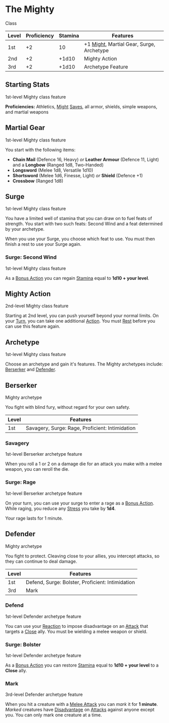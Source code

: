 # The Mighty

Class

| Level | Proficiency | Stamina | Features  |
| ----  | ----------- | ------- | - |
| 1st   | +2          | 10      | +1 [Might](../../pages/characters/attributes.md#might), Martial Gear, Surge, Archetype |
| 2nd   | +2          | +1d10   | Mighty Action |
| 3rd   | +2          | +1d10   | Archetype Feature |

## Starting Stats

1st-level Mighty class feature

**Proficiencies:** Athletics, [Might](../../pages/characters/attributes.md#might) [Saves](../../pages/rules/rolling/saves.md), all armor, shields, simple weapons, and martial weapons

## Martial Gear

1st-level Mighty class feature

You start with the following items:

 * **Chain Mail** (Defence 16, Heavy) *or* **Leather Armour** (Defence 11, Light) and a **Longbow** (Ranged 1d8, Two-Handed)
 * **Longsword** (Melee 1d8, Versatile 1d10)
 * **Shortsword** (Melee 1d6, Finesse, Light) *or* **Shield** (Defence +1)
 * **Crossbow** (Ranged 1d8)

## Surge

1st-level Mighty class feature

You have a limited well of stamina that you can draw on to fuel feats of strength. You start with two such feats: Second Wind and a feat determined by your archetype.

When you use your Surge, you choose which feat to use. You must then finish a rest to use your Surge again.

### Surge: Second Wind

1st-level Mighty class feature

As a [Bonus Action](../../pages/combat/bonus-actions.md) you can regain [Stamina](../../pages/combat/stamina.md) equal to **1d10 + your level**.

## Mighty Action

2nd-level Mighty class feature

Starting at 2nd level, you can push yourself beyond your normal limits. On your [Turn](../../pages/combat/index.md), you can take one additional [Action](../../pages/combat/actions.md). You must [Rest](../../pages/rules/rests.md) before you can use this feature again.

## Archetype

1st-level Mighty class feature

Choose an archetype and gain it's features. The Mighty archetypes include: [Berserker](../../pages/classes/mighty.md#berserker) and [Defender](../../pages/classes/mighty.md#defender).

## Berserker

Mighty archetype

You fight with blind fury, without regard for your own safety.

| Level | Features |
| ----  | ------------------ |
| 1st   | Savagery, Surge: Rage, Proficient: Intimidation |

### Savagery

1st-level Berserker archetype feature

When you roll a 1 or 2 on a damage die for an attack you make with a melee weapon, you can reroll the die.

### Surge: Rage

1st-level Berserker archetype feature

On your turn, you can use your surge to enter a rage as a [Bonus Action](../../pages/combat/bonus-actions.md). While raging, you reduce any [Stress](../../pages/combat/stress.md) you take by **1d4**.

Your rage lasts for 1 minute.

## Defender

Mighty archetype

You fight to protect. Cleaving close to your allies, you intercept attacks, so they can continue to deal damage.

| Level | Features |
| ----  | ------------------ |
| 1st   | Defend, Surge: Bolster, Proficient: Intimidation |
| 3rd   | Mark |

### Defend

1st-level Defender archetype feature

You can use your [Reaction](../../pages/combat/reactions.md) to impose disadvantage on an [Attack](../../pages/combat/attacks.md) that targets a [Close](../../pages/rules/distance.md) ally. You must be wielding a melee weapon or shield.

### Surge: Bolster

1st-level Defender archetype feature

As a [Bonus Action](../../pages/combat/bonus-actions.md) you can restore [Stamina](../../pages/combat/stamina.md) equal to **1d10 + your level** to a **Close** ally.

### Mark

3rd-level Defender archetype feature

When you hit a creature with a [Melee Attack](../../pages/combat/attacks.md) you can *mark* it for **1 minute**. *Marked* creatures have [Disadvantage](../../pages/rules/advantage.md) on [Attacks](../../pages/combat/attacks.md) against anyone except you. You can only mark one creature at a time.
